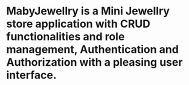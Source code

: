# MabyJewellry is a Mini Jewellry store application with CRUD functionalities and role management, Authentication and Authorization with a pleasing user interface.
